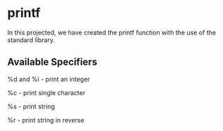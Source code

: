 # printf

In this projected, we have created the printf function with the use of the standard library.

## Available Specifiers

%d and %i - print an integer

%c - print single character

%s - print string

%r - print string in reverse
